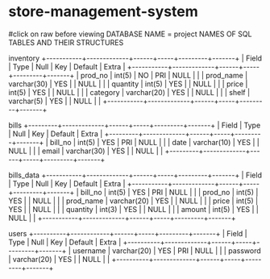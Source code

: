# store-management-system
#click on raw before viewing 
DATABASE NAME = project
NAMES OF SQL TABLES AND THEIR STRUCTURES 

inventory
+-----------+-------------+------+-----+---------+-------+
| Field     | Type        | Null | Key | Default | Extra |
+-----------+-------------+------+-----+---------+-------+
| prod_no   | int(5)      | NO   | PRI | NULL    |       |
| prod_name | varchar(30) | YES  |     | NULL    |       |
| quantity  | int(5)      | YES  |     | NULL    |       |
| price     | int(5)      | YES  |     | NULL    |       |
| category  | varchar(20) | YES  |     | NULL    |       |
| shelf     | varchar(5)  | YES  |     | NULL    |       |
+-----------+-------------+------+-----+---------+-------+

bills
+---------+-------------+------+-----+---------+-------+
| Field   | Type        | Null | Key | Default | Extra |
+---------+-------------+------+-----+---------+-------+
| bill_no | int(5)      | YES  | PRI | NULL    |       |
| date    | varchar(10) | YES  |     | NULL    |       |
| email   | varchar(30) | YES  |     | NULL    |       |
+---------+-------------+------+-----+---------+-------+

bills_data
+-----------+-------------+------+-----+---------+-------+
| Field     | Type        | Null | Key | Default | Extra |
+-----------+-------------+------+-----+---------+-------+
| bill_no   | int(5)      | YES  | PRI | NULL    |       |
| prod_no   | int(5)      | YES  |     | NULL    |       |
| prod_name | varchar(20) | YES  |     | NULL    |       |
| price     | int(5)      | YES  |     | NULL    |       |
| quantity  | int(3)      | YES  |     | NULL    |       |
| amount    | int(5)      | YES  |     | NULL    |       |
+-----------+-------------+------+-----+---------+-------+

users 
+----------+------------+------+-----+---------+-------+
| Field    | Type        | Null | Key | Default | Extra |
+----------+-------------+------+-----+---------+-------+
| username | varchar(20) | YES  | PRI | NULL    |       |
| password | varchar(20) | YES  |     | NULL    |       |
+----------+-------------+------+-----+---------+-------+
